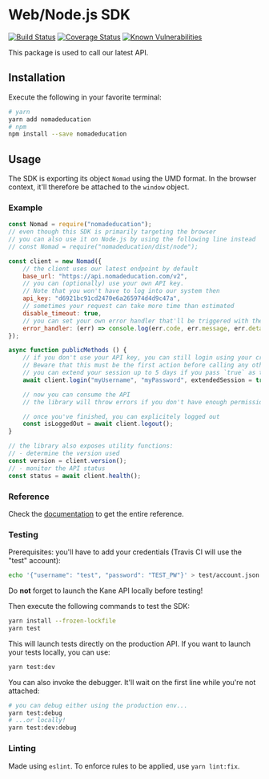 # Web/Node.js SDK
[![Build Status](https://travis-ci.com/nomadeducation/nomadeducation-sdk-js.svg?branch=master)](https://travis-ci.com/nomadeducation/nomadeducation-sdk-js)
[![Coverage Status](https://coveralls.io/repos/github/nomadeducation/nomadeducation-sdk-js/badge.svg?branch=master)](https://coveralls.io/github/nomadeducation/nomadeducation-sdk-js?branch=master)
[![Known Vulnerabilities](https://snyk.io/test/npm/nomadeducation/badge.svg)](https://snyk.io/test/npm/nomadeducation)

This package is used to call our latest API.

## Installation

Execute the following in your favorite terminal:
```bash
# yarn
yarn add nomadeducation
# npm
npm install --save nomadeducation
```

## Usage

The SDK is exporting its object `Nomad` using the UMD format. In the browser context, it'll therefore be attached to the `window` object.

### Example

```js
const Nomad = require("nomadeducation");
// even though this SDK is primarily targeting the browser
// you can also use it on Node.js by using the following line instead
// const Nomad = require("nomadeducation/dist/node");

const client = new Nomad({
    // the client uses our latest endpoint by default
    base_url: "https://api.nomadeducation.com/v2",
    // you can (optionally) use your own API key.
    // Note that you won't have to log into our system then
    api_key: "d6921bc91cd2470e6a265974d4d9c47a",
    // sometimes your request can take more time than estimated
    disable_timeout: true,
    // you can set your own error handler that'll be triggered with the argument
    error_handler: (err) => console.log(err.code, err.message, err.details),
});

async function publicMethods () {
    // if you don't use your API key, you can still login using your credentials
    // Beware that this must be the first action before calling any other methods
    // you can extend your session up to 5 days if you pass `true` as the third parameter
    await client.login("myUsername", "myPassword", extendedSession = true);

    // now you can consume the API
    // the library will throw errors if you don't have enough permissions

    // once you've finished, you can explicitely logged out
    const isLoggedOut = await client.logout();
}

// the library also exposes utility functions:
// - determine the version used
const version = client.version();
// - monitor the API status
const status = await client.health();
```

### Reference

Check the [documentation](https://docs.nomadeducation.com/?language=JavaScript) to get the entire reference.

### Testing

Prerequisites: you'll have to add your credentials (Travis CI will use the "test" account):
```bash
echo '{"username": "test", "password": "TEST_PW"}' > test/account.json
```

Do **not** forget to launch the Kane API locally before testing!

Then execute the following commands to test the SDK:
```bash
yarn install --frozen-lockfile
yarn test
```

This will launch tests directly on the production API. If you want to launch your tests locally, you can use:
```bash
yarn test:dev
```

You can also invoke the debugger. It'll wait on the first line while you're not attached:
```bash
# you can debug either using the production env...
yarn test:debug
# ...or locally!
yarn test:dev:debug
```

### Linting

Made using `eslint`. To enforce rules to be applied, use `yarn lint:fix`.
